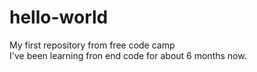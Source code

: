 # hello-world
My first repository from free code camp<br>
I've been learning fron end code for about 6 months now.
